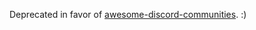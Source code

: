 Deprecated in favor of [awesome-discord-communities](https://github.com/mhxion/awesome-discord-communities). :)
